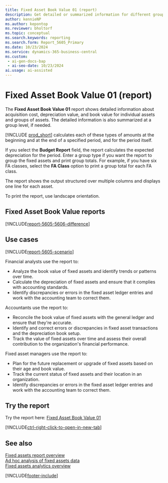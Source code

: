 ```yaml
---
title: Fixed Asset Book Value 01 (report)
description: Get detailed or summarized information for different groups of assets about acquisition cost, depreciation value, and book value.
author: kennieNP
ms.author: kepontop
ms.reviewer: bholtorf
ms.topic: conceptual
ms.search.keywords: reporting
ms.search.form: Report_5605_Primary
ms.date: 10/23/2024
ms.service: dynamics-365-business-central
ms.custom:
 - ai-gen-docs-bap
 - ai-seo-date: 10/23/2024
ai.usage: ai-assisted
---
```


# Fixed Asset Book Value 01 (report)

The **Fixed Asset Book Value 01** report shows detailed information about acquisition cost, depreciation value, and book value for individual assets and groups of assets. The detailed information is also summarized at a group level, if needed.

[!INCLUDE [prod_short](../includes/prod_short.md)] calculates each of these types of amounts at the beginning and at the end of a specified period, and for the period itself. 

If you select the **Budget Report** field, the report calculates the expected depreciation for the period. Enter a group type if you want the report to group the fixed assets and print group totals. For example, if you have six FA classes, select the **FA Class** option to print a group total for each FA class.

The report shows the output structured over multiple columns and displays one line for each asset.

To print the report, use landscape orientation.

## Fixed Asset Book Value reports

[!INCLUDE[report-5605-5606-difference](../includes/report-5605-5606-difference.md)]

## Use cases

[!INCLUDE[report-5605-scenario](../includes/report-5605-scenario-include.md)]

<!-- 

Prompt

Below is a report in an ERP system. Provide 3-4 use cases for different personas working with fixed asset management or finance for fixed assets.

Format like this:    
  
As a <persona>, use the report to    
* use case 1  
* use case 2    

Do not capitalize the persona names. 

Do not start lines with "Use the data to"

## Report name
Fixed Asset Book Value 01

## Report description
The *Fixed Asset Book Value 01* report shows detailed information for different groups of assets about acquisition cost, depreciation value and book value. 
The detailed information are also summarized at a group level if needed. 
The report shows the output structured over multiple columns and displays one line for each asset. 
For print, use landscape orientation to fit the page. 

### Use cases
Get detailed or summarized information for different groups of assets about acquisition cost, depreciation value and book value.
Track the financial details of fixed assets over time, helping your business manage your assets more effectively by providing insights into your value change.

Please include your data sources and URLs

-->

Financial analysts use the report to:

* Analyze the book value of fixed assets and identify trends or patterns over time.
* Calculate the depreciation of fixed assets and ensure that it complies with accounting standards.
* Identify discrepancies or errors in the fixed asset ledger entries and work with the accounting team to correct them.

Accountants use the report to:

* Reconcile the book value of fixed assets with the general ledger and ensure that they're accurate.
* Identify and correct errors or discrepancies in fixed asset transactions and the depreciation book setup.
* Track the value of fixed assets over time and assess their overall contribution to the organization's financial performance.

Fixed asset managers use the report to:

* Plan for the future replacement or upgrade of fixed assets based on their age and book value.
* Track the current status of fixed assets and their location in an organization.
* Identify discrepancies or errors in the fixed asset ledger entries and work with the accounting team to correct them.

## Try the report

Try the report here: [Fixed Asset Book Value 01](https://businesscentral.dynamics.com?report=5605)

[!INCLUDE[ctrl-right-click-to-open-in-new-tab](../includes/ctrl-right-click-to-open-in-new-tab.md)]

## See also

[Fixed assets report overview](../fa-reports.md)  
[Ad hoc analysis of fixed assets data](../ad-hoc-analysis-fa.md)  
[Fixed assets analytics overview](../fa-analytics-overview.md)  

[!INCLUDE[footer-include](../includes/footer-banner.md)]